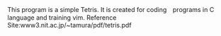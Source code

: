 This program is a simple Tetris. 
It is created for coding　programs in C language and training vim.
Reference Site:www3.nit.ac.jp/~tamura/pdf/tetris.pdf 
